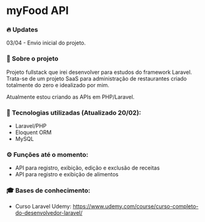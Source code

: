 # myFood API

### 🔥 Updates   
03/04 - Envio inicial do projeto.

### 📄 Sobre o projeto
Projeto fullstack que irei desenvolver para estudos do framework Laravel. </br>
Trata-se de um projeto SaaS para administração de restaurantes criado totalmente do zero e idealizado por mim.

Atualmente estou criando as APIs em PHP/Laravel.

### 🚀 Tecnologias utilizadas (Atualizado 20/02):
- Laravel/PHP
- Eloquent ORM
- MySQL

### ⚙ Funções até o momento:
- API para registro, exibição, edição e exclusão de receitas
- API para registro e exibição de alimentos
<!-- - Reset de senha com envio de token ao email -->

### 🎓 Bases de conhecimento:
- Curso Laravel Udemy: https://www.udemy.com/course/curso-completo-do-desenvolvedor-laravel/
